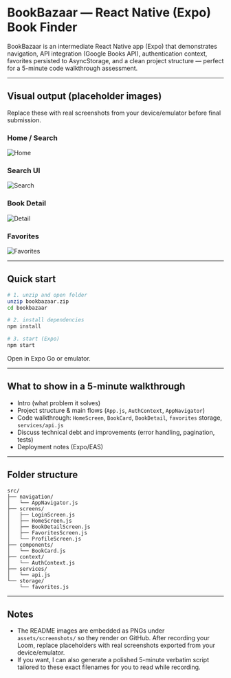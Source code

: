 # BookBazaar — React Native (Expo) Book Finder

BookBazaar is an intermediate React Native app (Expo) that demonstrates navigation, API integration (Google Books API), authentication context, favorites persisted to AsyncStorage, and a clean project structure — perfect for a 5-minute code walkthrough assessment.

---

## Visual output (placeholder images)
Replace these with real screenshots from your device/emulator before final submission.

### Home / Search
![Home]({}/assets/screenshots/home.png)

### Search UI
![Search]({}/assets/screenshots/search.png)

### Book Detail
![Detail]({}/assets/screenshots/detail.png)

### Favorites
![Favorites]({}/assets/screenshots/favorites.png)

---

## Quick start

```bash
# 1. unzip and open folder
unzip bookbazaar.zip
cd bookbazaar

# 2. install dependencies
npm install

# 3. start (Expo)
npm start
```

Open in Expo Go or emulator.

---

## What to show in a 5-minute walkthrough

- Intro (what problem it solves)  
- Project structure & main flows (`App.js`, `AuthContext`, `AppNavigator`)  
- Code walkthrough: `HomeScreen`, `BookCard`, `BookDetail`, `favorites` storage, `services/api.js`  
- Discuss technical debt and improvements (error handling, pagination, tests)  
- Deployment notes (Expo/EAS)

---

## Folder structure

```
src/
├── navigation/
│   └── AppNavigator.js
├── screens/
│   ├── LoginScreen.js
│   ├── HomeScreen.js
│   ├── BookDetailScreen.js
│   ├── FavoritesScreen.js
│   └── ProfileScreen.js
├── components/
│   └── BookCard.js
├── context/
│   └── AuthContext.js
├── services/
│   └── api.js
└── storage/
    └── favorites.js
```

---

## Notes
- The README images are embedded as PNGs under `assets/screenshots/` so they render on GitHub. After recording your Loom, replace placeholders with real screenshots exported from your device/emulator.
- If you want, I can also generate a polished 5-minute verbatim script tailored to these exact filenames for you to read while recording.
